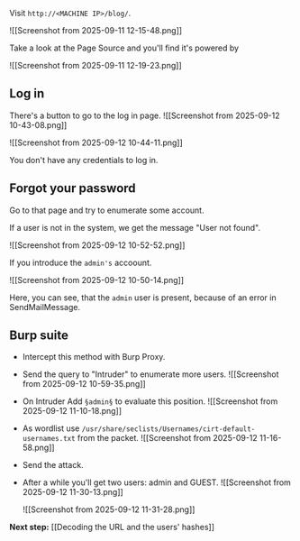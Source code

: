 
Visit `http://<MACHINE IP>/blog/`.


![[Screenshot from 2025-09-11 12-15-48.png]]


Take a look at the Page Source and you'll find it's powered by 

![[Screenshot from 2025-09-11 12-19-23.png]]

## Log in

There's a button to go to the log in page. ![[Screenshot from 2025-09-12 10-43-08.png]]

![[Screenshot from 2025-09-12 10-44-11.png]]

You don't have any credentials to log in.

## Forgot your password

Go to that page and try to  enumerate some account.

If a user is not in the system, we get the message "User not found".

![[Screenshot from 2025-09-12 10-52-52.png]]


If you introduce the `admin's` accoount.

![[Screenshot from 2025-09-12 10-50-14.png]]

Here, you can see, that the `admin` user is present, because of an error in SendMailMessage.

## Burp suite 

- Intercept this method with Burp Proxy.

- Send the query to "Intruder" to enumerate more users.
	 ![[Screenshot from 2025-09-12 10-59-35.png]]

- On Intruder Add `§admin§` to evaluate this position.
	 ![[Screenshot from 2025-09-12 11-10-18.png]]

- As wordlist use `/usr/share/seclists/Usernames/cirt-default-usernames.txt` from the packet.
	![[Screenshot from 2025-09-12 11-16-58.png]]

- Send the attack.
- After a while you'll get two users: admin and GUEST.
	![[Screenshot from 2025-09-12 11-30-13.png]]

	![[Screenshot from 2025-09-12 11-31-28.png]]

**Next step:** [[Decoding the URL and the users' hashes]]
